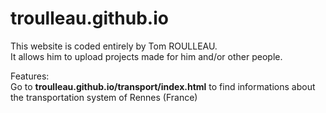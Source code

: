 # troulleau.github.io  
This website is coded entirely by Tom ROULLEAU.  
It allows him to upload projects made for him and/or other people.  

Features:  
Go to **troulleau.github.io/transport/index.html** to find informations about the transportation system of Rennes (France)
